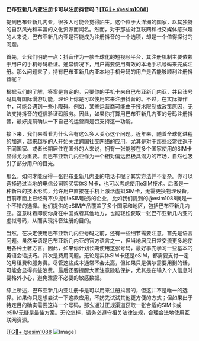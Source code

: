 **巴布亚新几内亚注册卡可以注册抖音吗？[[TG💪+ @esim1088](https://t.me/s/esim1088)]**

提到巴布亚新几内亚，很多人可能会觉得陌生。这个位于大洋洲的国家，以其独特的自然风光和丰富的文化资源而闻名。然而，对于那些对互联网和社交媒体感兴趣的人来说，巴布亚新几内亚是否能成为注册抖音的一个选项，却是一个值得探讨的问题。

首先，让我们明确一点：抖音作为一款全球化的短视频平台，其注册机制主要依赖于用户的手机号码验证。通常情况下，用户需要使用有效的本地手机号码来完成注册。那么问题来了，持有巴布亚新几内亚本地手机号码的用户是否能够顺利注册抖音呢？

根据我们的了解，答案是肯定的。只要你的手机卡来自巴布亚新几内亚，并且该号码具有国际漫游功能，理论上你是可以使用它来注册抖音的。不过，在实际操作中，可能会遇到一些小障碍。例如，某些运营商可能由于技术限制或政策原因，无法支持抖音的短信验证码服务。因此，如果你打算用巴布亚新几内亚的号码注册抖音，最好提前确认一下自己的运营商是否支持这一功能。

接下来，我们来看看为什么会有这么多人关心这个问题。近年来，随着全球化进程的加速，越来越多的人开始关注跨国社交网络的应用。尤其是对于那些经常往返于不同国家、或者长期居住在国外的人来说，拥有一张能够在多个国家使用的SIM卡显得尤为重要。而巴布亚新几内亚作为一个相对偏远但极具潜力的市场，自然也吸引了部分用户的目光。

那么，如何才能获得一张巴布亚新几内亚的电话卡呢？其实方法并不复杂。你可以选择通过当地的电信公司购买实体SIM卡，也可以考虑使用eSIM技术。后者是一种新兴的技术形式，允许用户直接在手机上激活虚拟SIM卡，无需更换物理设备。目前市面上已经有不少提供eSIM服务的企业，比如我们提到的@esim1088就是一个不错的选择。他们提供的eSIM产品覆盖了多个国家和地区，包括巴布亚新几内亚。这意味着即使你身在中国或者其他地方，也能轻松获取一张巴布亚新几内亚的虚拟号码，从而实现抖音注册的目的。

当然，在决定使用巴布亚新几内亚号码之前，还有一些细节需要注意。首先是语言问题。虽然英语是巴布亚新几内亚的官方语言之一，但当地居民日常交流更多地使用各种土著方言。因此，如果你计划长期使用这张号码，最好事先学习一些基本的英语会话技巧。其次是费用问题。无论是实体SIM卡还是eSIM，都需要支付一定的月租费和服务费。尽管这些成本通常不会太高，但如果只是偶尔需要用到的话，可能会显得有些浪费。最后还要提醒大家注意隐私保护，尤其是在输入个人信息时要格外小心，避免泄露不必要的敏感数据。

综上所述，巴布亚新几内亚注册卡是可以用来注册抖音的，但这并不是唯一的选择。如果你只是想尝试一下这款应用，不妨先试试其他更方便的方式；但如果出于特定目的确实需要这样一个号码，那么通过正规渠道获取一张合适的SIM卡或eSIM无疑是最佳方案。无论怎样，请务必遵守相关法律法规，合理合法地使用互联网资源。

[[TG💪+ @esim1088](https://t.me/s/esim1088) ![Image](https://i.postimg.cc/4NQfJmqS/Snipaste-2025-05-13-00-14-12.png)]